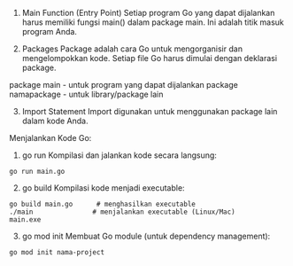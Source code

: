 1. Main Function (Entry Point)
Setiap program Go yang dapat dijalankan harus memiliki fungsi main() dalam package main. Ini adalah titik masuk program Anda.


2. Packages
Package adalah cara Go untuk mengorganisir dan mengelompokkan kode. Setiap file Go harus dimulai dengan deklarasi package.

package main - untuk program yang dapat dijalankan
package namapackage - untuk library/package lain


3. Import Statement
Import digunakan untuk menggunakan package lain dalam kode Anda.


Menjalankan Kode Go:

1. go run
Kompilasi dan jalankan kode secara langsung:

```
go run main.go
```

2. go build
Kompilasi kode menjadi executable:

```
go build main.go      # menghasilkan executable
./main               # menjalankan executable (Linux/Mac)
main.exe    
```

3. go mod init
Membuat Go module (untuk dependency management):

```
go mod init nama-project
```


